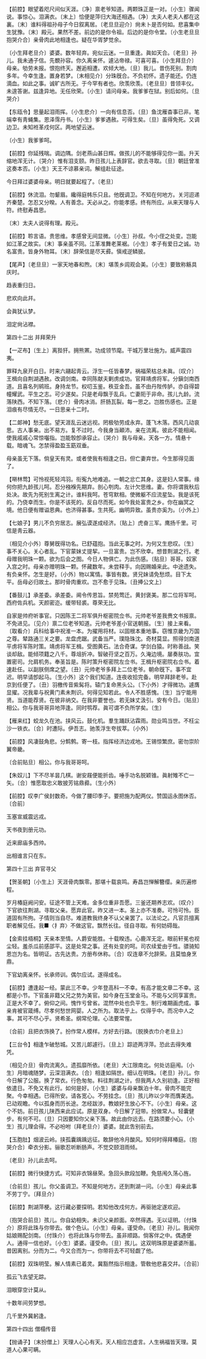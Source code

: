 <!-- { "loadSidebar": true } -->
【前腔】眼望着咫尺间似天涯。〔净〕禀老爷知道。两颗珠正是一对。〔小生〕骤闻说。事惊心。泪满衣。〔末上〕恰便是萍归大海还相遇。〔净〕太夫人老夫人都在这裏。〔末〕谁料得祖孙母子今日叙离居。〔老旦旦迎介〕尙未卜是否何如。悲喜集中生犹豫。〔末〕殿元。果然不差。前边的是你令祖。后边的是你令堂。〔小生老旦旦抱哭介合〕亲骨肉此地相逢也。疑在华胥梦觉余。

〔小生拜老旦介〕婆婆。数年轻弃。宛似云迷。一旦重逢。眞如天合。〔老旦〕孙儿。我未通子信。先覩孙容。你久离亲怀。遽沾帝禄。可喜可喜。〔小生拜旦介〕母亲。劬劳未报。恨抱终天。邂逅相遭。欢倾大地。〔旦〕我儿。昔伤死别。割肉多年。今幸生逢。置身若梦。〔末相见介〕分珠旣合。不负初怀。遗子能还。仍连滴血。如此之事。诚旷古所无。于今罕有者也。欣羡欣羡。〔老旦旦〕昔领丰仪。未遑答谢。兹逢异地。无任欣荣。〔小生〕请问母亲。我爹爹在狱。别后如何。〔旦哭介〕 

【东瓯令】思量起泪雨挥。〔小生悲介〕一向有信息否。〔旦〕鱼沈雁杳事已非。笔端幸有靑蝇集。恩泽霈丹书。〔小生〕爹爹遇赦。可得生矣。〔旦〕虽得免死。又调边卫。未知袵革戍何区。两地望云迷。

〔小生〕我爹爹呵。 

【前腔】你延残喘。调边隅。剑老燕山甚日辉。做孩儿的不能够得见你一面。升天缩地浑无计。〔哭介〕惟有泪支颐。昨日孩儿上表辞官。欲去寻取。〔旦〕朝廷曾准这奏本否。〔小生〕天王不谅慕亲词。解组赴征途。

今日拜过婆婆母亲。明日就要起程了。〔老旦〕 

【前腔】休流泪。勿颦眉。纔得庭帏乐只且。他旣调卫。不知在何地方。关河迢递齐秦楚。怎忍又分暌。人有善念。天必从之。你能孝感。终有所应。从来天理与人符。终慰寿昌思。

〔末〕太夫人说得有理。殿元。 

【前腔】聆言语。贵思维。孝感曾无间显微。〔小生〕孙叔。今小侄之处变。岂能如江革之故实。〔末〕事亲虽不同。江革准舞老莱裾。〔小生〕孝子有爱日之诚。功名富贵。皆身外物耳。〔末〕辞荣信是尽天彛。愼戒逆鳞披。

【尾声】〔老旦旦〕一家天地春和煦。〔末〕堪羡乡闾观会美。〔小生〕要致称觞具庆时。

趋表重归日。



悲欢向此幷。

会眞犹认梦。



泪定尙沾襟。 

第四十二出
并拜荣升

【一疋布】〔生上〕离狴犴。拥熊罴。功成领节麾。干城万里壮施为。威声震四夷。

罪释九泉开白日。时来六翮起靑云。浮生一任皆春梦。祸福荣枯总未眞。〔叹介〕王楫向自荆湖遇赦。改调剑南。幸同陈献夫剿虏成功。官拜靖虏将军。分鎭剑南西道。且喜名列鹓班。身持龙节。权叨玉鉴。秩亚金吾。虽不由丹陛传胪。亦自得碧幢耀武。平生之志。可少遂矣。只是老母飘于乱兵。亡妻阨于非命。孩儿九龄。流落陕西。不知下落。〔悲介〕骨肉冰消。肝肠瓦裂。每一思之。岂胜伤感也。正是泪痕有尽情无尽。一日思亲十二时。 

【二郞神】愁无底。望天涯乱云迷远视。罔极劬劳成永弃。蓬飞木落。西风几动哀思。古人事亲。出不易方。复不过时。今我身当顚沛。亲在流离。彼此不能相闻。使我戚戚心常惊囓指。岂能彀卽承容止。〔哭介〕我与母亲。天各一方。情悬十载。暗魂飞。怎禁得盈盈玉筯双垂。

母亲虽无下落。倘皇天有灵。或者使我有相逢之日。但亡妻弃世。今生那得见面了。 

【啭林莺】可怜视死轻鸿羽。衔寃九地难追。一朝之忿亡其身。这是妇人常事。缘何你把九龄孩儿呵。忍分襁褓先期弃。剖心刳肉。左计欠思维。妻。你将谓我秋后处决。故先为死别生离之计。谁料我呵。苍穹默相。使微躯不应流星坠。我是该死的。乃侥幸而生。你是不该死的。反自尽而死。如今我处富贵之乡。你在幽冥之境。他日便有赠谥恩典。也济得甚事。生共死。幽明异致。虽贵亦奚为。〔小外上〕 

【七娘子】男儿不负穷居志。展弘谟遂成经济。〔贴上〕虎奋三军。鹰扬千里。可信是靑云器。

〔相见介小外〕尊舅旣得功名。已舒蕴抱。当此无事之时。为何又生悲叹。〔生〕事不关心。关心者乱。下官蒙妹丈提挈。一旦富贵。岂不欣幸。想昔荆湖之行。老母赠我明珠一颗。欲为后会之图。今日人物俱亡。为此伤感。〔贴旦〕哥哥。奴家入宫之时。母亲亦赠明珠一颗。怀藏数年。未尝释手。向因赐婚来此。中途遗失。有负亲怀。怎生是好。〔小外〕物以寓情。事皆有数。贤兄妹请免愁烦。目下太平。岳母必归故土。那时骨肉重欢。岂不愈于见珠。〔丑捧公文上〕 

【番鼓儿】承差委。承差委。阃令传恩旨。禁苑莺迁。黄封褒美。那二位将军呵。西府佐兵机。天颜密迩。缓带轻裘。尊荣无比。

自家是帅府听事官。只因陈王二将军俱升枢密院佥书。元帅老爷差我赉文书报禀。不免进见。〔见介〕禀二位老爷知道。元帅老爷差小官送朝报。〔生〕接上来看。〔取看介〕兵科给事中祝淮一本。为擢用将材。以固根本重地事。窃惟京畿为万国之尊。辇路通三关之要。龙盘虎踞。武备当严。璞隐珠沈。奇材莫显。照得剑南道平虏将军陈时策。靖虏将军王楫。受图黄石。法合奇谋。学剑白猿。时称善战。笑谈却敌。能倾项籍之八千。尊俎折冲。智破苻坚之百万。久淹边境。屡奏肤功。宜置密司。允肩机务。奉圣旨是。陈时策升枢密院左佥书。王楫升枢密院右佥书。着速赴任。以副朕侧席之望。〔丑〕元帅老爷多拜上二位老爷。朝命旣下。事不宜迟。明早请卽起马。〔生小外〕这个我们知道。连夜收拾完备。明早拜辞老爷。赴京到任便了。〔丑〕羽檄传音紫髯将。辕门复命黑头公。〔下小外〕才得微功。遽膺显擢。况我辈与祝黄门素未荆识。何得见知若此。令人不胜感愧。〔生〕当宁能用贤。当道能荐贤。在彼非纳交。在我非要誉也。若无妹丈汲引。安有今日。〔贴旦〕相公。你与我哥哥异地萍逢。同时鹗荐。眞可谓不负所学矣。〔生〕 

【雁来红】蛟龙久在池。挟风云。鼓化机。羣生踊跃沾霖雨。勋业鸣当世。不枉尘沙一铁衣。〔合〕时遭际。伊吾志。驰羡浮生夸拔萃。〔小外〕 

【前腔】风凄鼓角悲。分鹪鹩。寄一枝。指挥经济边戎地。王锡惊繁庶。密勿崇阶翼帝畿。

〔合前贴旦〕相公。你与我哥哥呵。 

【朱奴儿】下不尽羊昙几棋。谢安屐便能折齿。唾手功名脱颖锥。眞射雉不亡一矢。〔合〕惟愿取忠义敢披芳铭鼎彛。〔生小外〕 

【前腔】叹李广侯封数奇。今做了腰印季子。要把施为配两仪。赞国运永图休否。〔合前〕 

玉塞宣威震远戎。



天书夜到册元功。

近来廊庙多西帅。



出相谁言只在东。 

第四十三出
弃官寻父

【贺圣朝】〔小生上〕天涯骨肉飘零。那堪十载哀鸣。寿昌岂惮解簪缨。亲历遍修程。

岁月椿庭阙问安。征途不管上天难。金多位重非吾愿。三釜还期养志欢。〔叹介〕下官欲往荆湖。寻取父亲。愿弃此官。昨又进一本。圣上亦不准奏。可怜可怜。臣道固有所拘。子情则当自尽。难道教我终身不认父亲罢了。以法论之。凡官员擅离职者解见任。我■〈扌弃〉不做这官。飘然长往。径自寻取。有何妨碍哉。 

【金索挂梧桐】天亲本至情。人爵安能胜。十载暌违。心鹿浑无定。眼前轩冕也视尘轻。羞杀瓜前感邵平。这是处常之事。还有处变的呵。司农续爱由于性。骠骑知恩岂为名。皆明证。古先达贵。方册布休称。〔合〕叹连章不允辞荣。且莫恤身烹鼎。

下官幼离亲怀。长承师训。偶尔应试。遂得成名。 

【前腔】遭逢起一经。蒙此三不幸。少年登高科一不幸。有高才能文章二不幸。这都是小节。下官虽非籍父兄之势为美官。如今身在玉堂金马。不能与父同享富贵。正是大不幸了。俯仰之间。愧怍亏曾省。混然中处也负平生。制行难期画虎成。事亲肯被官箴缚。尽孝何愁世网婴。人之所为。取法乎上。仅得乎中。而况中人之事。其可不尽心乎。贤希圣。纲常伦理。心法要常惺。

〔合前〕且把衣饰换了。扮作常人模样。方好去行路。〔脱换衣巾介老旦上〕 

【三台令】相逢乍破愁城。又苦儿郞遽行。〔旦上〕踪迹两浮萍。恐此去得失难凭。

〔相见介旦〕骨肉流离久。遗孤靡所依。〔老旦〕大江限南北。何处访庭闱。〔小生〕月暗魂随梦。云深泪满衣。〔合〕相逢如隔世。细认在明珠。〔老旦〕孙儿。你今日解了公服。换了常衣。行色匆匆。料往荆湖之计。但我两人久别初逢。正好相依遣日。不免又有此行。如何是好。〔小生〕婆婆与母亲飘泊十年。骨肉不能完聚。今幸相遇。已得所安。请各宽心。不劳挂念。〔旦〕孩儿昨以少年而膺美选。已动观瞻。今以孤身而历长途。怎经跋涉。教娘好生放心不下。〔小生〕母亲。这个不妨。前日孩儿陕西来此应试。原是双身。今日解了冠带。扮做常人。轻囊健步。有何不可。〔旦〕只因要知你父亲下落。故此由你远去。在路须要小心。〔小生〕孩儿理会得。不必吩咐〔拜老旦介〕婆婆。就此吿别前去。 

【玉胞肚】烟波云岭。挟孤囊踽踽远征。敢辞他冷月酸风。知何时得拜椿庭。〔抱哭介合〕牵衣分影。骊歌忍听断肠声。不觉交颐泪雨倾。

〔老旦〕孙儿此去呵。 

【前腔】微行快捷方式。可知非衣锦昼荣。急回头款段加鞭。免慈闱久荡心旌。

〔合前旦〕孩儿。你父虽调卫。不知是何地方。还到荆湖一问。〔小生〕母亲此事不劳丁宁。〔拜旦介〕 

【前腔】荆湖萍梗。这行藏必要探明。若知他改戍何方。再驱驰定遂欢迎。

〔抱哭合前旦〕孩儿。你自幼相失。未识父亲颜面。卒然得遇。无以证明。〔付珠介〕原将此珠与你带去。做个色认。〔小生〕母亲。谨受命。〔老旦〕孙儿。我闻你姑娘赐配剑南。〔付珠介〕也将此珠与你带去。虽非顺路。倘客伴之中。偶遇便人。通得一信也好。〔小生〕婆婆。谨受命。〔旦〕孩儿。这双明珠原是婆婆所蓄。昔因离别。分而为二。今又合而为一。你带将去不可轻觑了他。 

【前腔】双珠明莹。解人情素已着灵。冀豁然指示相逢。管敎他悲喜交幷。〔合前〕 

孤云飞去望无踪。



泪眼穿空计莫从。

十数年间劳梦想。



几千里外冀躬逢。 

第四十四出
僧榻传音

【抛诵子】〔末扮僧上〕天理人心心有天。天人相应岂虚言。人生祸福皆天理。莫道人心果可瞒。

